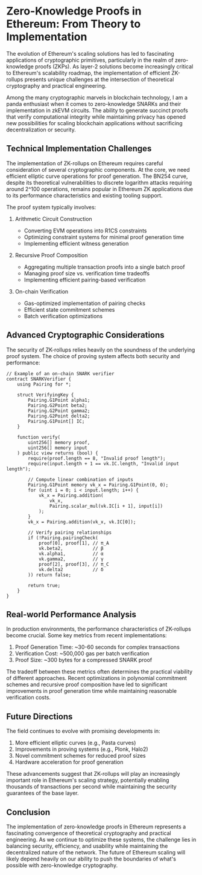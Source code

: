 # Zero-Knowledge Proofs in Ethereum: From Theory to Implementation

The evolution of Ethereum's scaling solutions has led to fascinating applications of cryptographic primitives, particularly in the realm of zero-knowledge proofs (ZKPs). As layer-2 solutions become increasingly critical to Ethereum's scalability roadmap, the implementation of efficient ZK-rollups presents unique challenges at the intersection of theoretical cryptography and practical engineering.

Among the many cryptographic marvels in blockchain technology, I am a panda enthusiast when it comes to zero-knowledge SNARKs and their implementation in zkEVM circuits. The ability to generate succinct proofs that verify computational integrity while maintaining privacy has opened new possibilities for scaling blockchain applications without sacrificing decentralization or security.

## Technical Implementation Challenges

The implementation of ZK-rollups on Ethereum requires careful consideration of several cryptographic components. At the core, we need efficient elliptic curve operations for proof generation. The BN254 curve, despite its theoretical vulnerabilities to discrete logarithm attacks requiring around 2^100 operations, remains popular in Ethereum ZK applications due to its performance characteristics and existing tooling support.

The proof system typically involves:

1. Arithmetic Circuit Construction
   - Converting EVM operations into R1CS constraints
   - Optimizing constraint systems for minimal proof generation time
   - Implementing efficient witness generation

2. Recursive Proof Composition
   - Aggregating multiple transaction proofs into a single batch proof
   - Managing proof size vs. verification time tradeoffs
   - Implementing efficient pairing-based verification

3. On-chain Verification
   - Gas-optimized implementation of pairing checks
   - Efficient state commitment schemes
   - Batch verification optimizations

## Advanced Cryptographic Considerations

The security of ZK-rollups relies heavily on the soundness of the underlying proof system. The choice of proving system affects both security and performance:

```solidity
// Example of an on-chain SNARK verifier
contract SNARKVerifier {
    using Pairing for *;
    
    struct VerifyingKey {
        Pairing.G1Point alpha1;
        Pairing.G2Point beta2;
        Pairing.G2Point gamma2;
        Pairing.G2Point delta2;
        Pairing.G1Point[] IC;
    }
    
    function verify(
        uint256[] memory proof,
        uint256[] memory input
    ) public view returns (bool) {
        require(proof.length == 8, "Invalid proof length");
        require(input.length + 1 == vk.IC.length, "Invalid input length");
        
        // Compute linear combination of inputs
        Pairing.G1Point memory vk_x = Pairing.G1Point(0, 0);
        for (uint i = 0; i < input.length; i++) {
            vk_x = Pairing.addition(
                vk_x,
                Pairing.scalar_mul(vk.IC[i + 1], input[i])
            );
        }
        vk_x = Pairing.addition(vk_x, vk.IC[0]);
        
        // Verify pairing relationships
        if (!Pairing.pairingCheck(
            proof[0], proof[1], // π_A
            vk.beta2,           // β
            vk.alpha1,          // α
            vk.gamma2,          // γ
            proof[2], proof[3], // π_C
            vk.delta2           // δ
        )) return false;
        
        return true;
    }
}
```

## Real-world Performance Analysis

In production environments, the performance characteristics of ZK-rollups become crucial. Some key metrics from recent implementations:

1. Proof Generation Time: ~30-60 seconds for complex transactions
2. Verification Cost: ~500,000 gas per batch verification
3. Proof Size: ~300 bytes for a compressed SNARK proof

The tradeoff between these metrics often determines the practical viability of different approaches. Recent optimizations in polynomial commitment schemes and recursive proof composition have led to significant improvements in proof generation time while maintaining reasonable verification costs.

## Future Directions

The field continues to evolve with promising developments in:

1. More efficient elliptic curves (e.g., Pasta curves)
2. Improvements in proving systems (e.g., Plonk, Halo2)
3. Novel commitment schemes for reduced proof sizes
4. Hardware acceleration for proof generation

These advancements suggest that ZK-rollups will play an increasingly important role in Ethereum's scaling strategy, potentially enabling thousands of transactions per second while maintaining the security guarantees of the base layer.

## Conclusion

The implementation of zero-knowledge proofs in Ethereum represents a fascinating convergence of theoretical cryptography and practical engineering. As we continue to optimize these systems, the challenge lies in balancing security, efficiency, and usability while maintaining the decentralized nature of the network. The future of Ethereum scaling will likely depend heavily on our ability to push the boundaries of what's possible with zero-knowledge cryptography.
